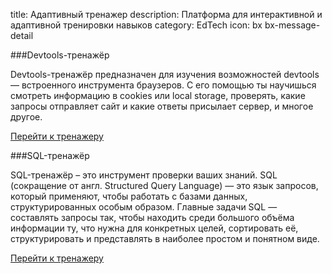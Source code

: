 title: Адаптивный тренажер
description: Платформа для интерактивной и адаптивной тренировки навыков
category: EdTech
icon: bx bx-message-detail


###Devtools-тренажёр

Devtools-тренажёр предназначен для изучения возможностей devtools — встроенного инструмента браузеров. С его помощью ты научишься смотреть информацию в cookies или local storage, проверять, какие запросы отправляет сайт и какие ответы присылает сервер, и многое другое.

<a href="https://devtools.qa.studio/" class="gradient-button" target="_blank">Перейти к тренажеру</a>

###SQL-тренажёр

SQL-тренажёр – это инструмент проверки ваших знаний. SQL (сокращение от англ. Structured Query Language) — это язык запросов, который применяют, чтобы работать с базами данных, структурированных особым образом. Главные задачи SQL — составлять запросы так, чтобы находить среди большого объёма информации ту, что нужна для конкретных целей, сортировать её, структурировать и представлять в наиболее простом и понятном виде.

<a href="https://sql-academy.org/ru/trainer" class="gradient-button" target="_blank">Перейти к тренажеру</a>
